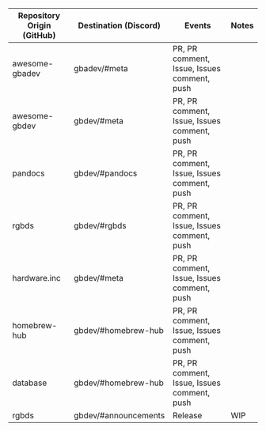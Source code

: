 | Repository Origin (GitHub) 	| Destination (Discord) 	| Events                                      	| Notes 	|
|----------------------------	|-----------------------	|---------------------------------------------	|-------	|
| awesome-gbadev             	| gbadev/#meta          	| PR, PR comment, Issue, Issues comment, push 	|       	|
| awesome-gbdev              	| gbdev/#meta           	| PR, PR comment, Issue, Issues comment, push 	|       	|
| pandocs                    	| gbdev/#pandocs        	| PR, PR comment, Issue, Issues comment, push 	|       	|
| rgbds                      	| gbdev/#rgbds          	| PR, PR comment, Issue, Issues comment, push 	|       	|
| hardware.inc               	| gbdev/#meta           	| PR, PR comment, Issue, Issues comment, push 	|       	|
| homebrew-hub               	| gbdev/#homebrew-hub   	| PR, PR comment, Issue, Issues comment, push 	|       	|
| database                   	| gbdev/#homebrew-hub   	| PR, PR comment, Issue, Issues comment, push 	|       	|
| rgbds                      	| gbdev/#announcements  	| Release                                     	| WIP   	|
